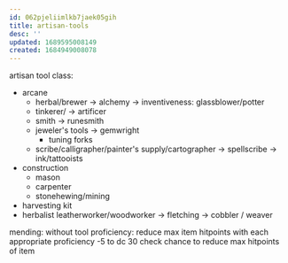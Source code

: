 ```yaml
---
id: 062pjeliimlkb7jaek05gih
title: artisan-tools
desc: ''
updated: 1689595008149
created: 1684949008078
---
```


artisan tool class:
- arcane
  + herbal/brewer -> alchemy
  -> inventiveness: glassblower/potter
  + tinkerer/ -> artificer
  + smith -> runesmith
  + jeweler's tools -> gemwright
    - tuning forks
  + scribe/calligrapher/painter's supply/cartographer -> spellscribe
  -> ink/tattooists
- construction
  + mason
  + carpenter
  + stonehewing/mining
- harvesting kit
- herbalist
leatherworker/woodworker -> fletching
-> cobbler / weaver

mending:
without tool proficiency: reduce max item hitpoints
with each appropriate proficiency -5 to dc 30 check
  chance to reduce max hitpoints of item